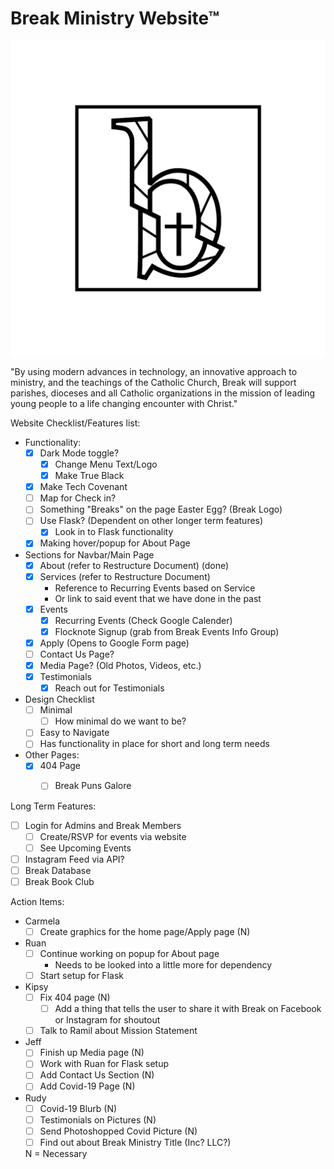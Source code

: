# Break Ministry Website™

![Break Ministry](static/images/Logo_Icon_Frame.png)

"By using modern advances in technology, an innovative approach to ministry, and the teachings of the Catholic Church, Break will support parishes, dioceses and all Catholic organizations in the mission of leading young people to a life changing encounter with Christ."

Website Checklist/Features list:
- Functionality:
    - [x] Dark Mode toggle?
        - [x] Change Menu Text/Logo
        - [x] Make True Black
    - [x] Make Tech Covenant
    - [ ] Map for Check in?
    - [ ] Something "Breaks" on the page Easter Egg? (Break Logo)
    - [ ] Use Flask? (Dependent on other longer term features)
        - [x] Look in to Flask functionality
    - [x] Making hover/popup for About Page

- Sections for Navbar/Main Page
    - [x] About (refer to Restructure Document) (done)
    - [x] Services (refer to Restructure Document)
        - Reference to Recurring Events based on Service
        - Or link to said event that we have done in the past
    - [x] Events
        - [x] Recurring Events (Check Google Calender)
        - [x] Flocknote Signup (grab from Break Events Info Group)
    - [x] Apply (Opens to Google Form page)
    - [ ] Contact Us Page?
    - [x] Media Page? (Old Photos, Videos, etc.)
    - [x] Testimonials
        - [x] Reach out for Testimonials
    
- Design Checklist
    - [ ] Minimal
        - [ ] How minimal do we want to be?
    - [ ] Easy to Navigate
    - [ ] Has functionality in place for short and long term needs

- Other Pages:
    - [x] 404 Page
        - [ ] Break Puns Galore


Long Term Features:
- [ ] Login for Admins and Break Members
    - [ ] Create/RSVP for events via website
    - [ ] See Upcoming Events
- [ ] Instagram Feed via API?
- [ ] Break Database
- [ ] Break Book Club

Action Items:
- Carmela
    - [ ] Create graphics for the home page/Apply page (N)
- Ruan
    - [ ] Continue working on popup for About page
        - Needs to be looked into a little more for dependency
    - [ ] Start setup for Flask

- Kipsy
    - [ ] Fix 404 page (N)
        - [ ] Add a thing that tells the user to share it with Break on Facebook or Instagram for shoutout
    - [ ] Talk to Ramil about Mission Statement

- Jeff
    - [ ] Finish up Media page (N)
    - [ ] Work with Ruan for Flask setup
    - [ ] Add Contact Us Section (N)
    - [ ] Add Covid-19 Page (N)

- Rudy
    - [ ] Covid-19 Blurb (N)
    - [ ] Testimonials on Pictures (N)
    - [ ] Send Photoshopped Covid Picture (N)
    - [ ] Find out about Break Ministry Title (Inc? LLC?)

    N = Necessary
